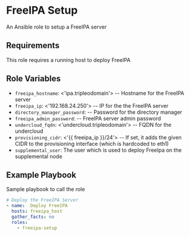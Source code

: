FreeIPA Setup
=============

An Ansible role to setup a FreeIPA server

Requirements
------------

This role requires a running host to deploy FreeIPA

Role Variables
--------------

- `freeipa_hostname`: <'ipa.tripleodomain'> -- Hostname for the FreeIPA server
- `freeipa_ip`: <'192.168.24.250'> -- IP for the the FreeIPA server
- `directory_manager_password`: <string> -- Password for the directory manager
- `freeipa_admin_password`: <string> -- FreeIPA server admin password
- `undercloud_fqdn`: <'undercloud.tripleodomain'> -- FQDN for the undercloud
- `provisioning_cidr`: <'{{ freeipa_ip }}/24'> -- If set, it adds the given CIDR to the
provisioning interface (which is hardcoded to eth1)
- `supplemental_user`: <stack> The user which is used to deploy FreeIpa on the supplemental node

Example Playbook
----------------

Sample playbook to call the role

```yaml
# Deploy the FreeIPA Server
- name:  Deploy FreeIPA
  hosts: freeipa_host
  gather_facts: no
  roles:
    - freeipa-setup
```
